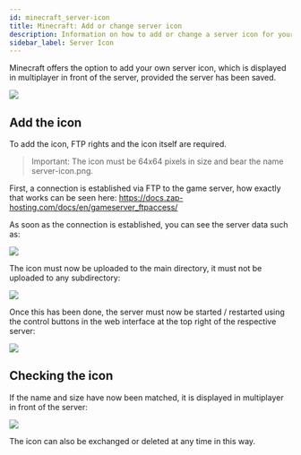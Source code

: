 ```yaml
---
id: minecraft_server-icon
title: Minecraft: Add or change server icon
description: Information on how to add or change a server icon for your Minecraft server from ZAP-Hosting - ZAP-Hosting.com Documentation
sidebar_label: Server Icon
---
```


Minecraft offers the option to add your own server icon, which is displayed in multiplayer in front of the server, provided the server has been saved.

![](https://screensaver01.zap-hosting.com/index.php/s/zFQLZmRrLWrKN7r/preview)

## Add the icon

To add the icon, FTP rights and the icon itself are required.

>Important: The icon must be 64x64 pixels in size and bear the name server-icon.png. 

First, a connection is established via FTP to the game server, how exactly that works can be seen here: https://docs.zap-hosting.com/docs/en/gameserver_ftpaccess/

As soon as the connection is established, you can see the server data such as:

![](https://screensaver01.zap-hosting.com/index.php/s/rN4AyjzqoRp42wg/preview)

The icon must now be uploaded to the main directory, it must not be uploaded to any subdirectory:

![](https://screensaver01.zap-hosting.com/index.php/s/MdF57nE7LbdMFwA/preview)

Once this has been done, the server must now be started / restarted using the control buttons in the web interface at the top right of the respective server:

![](https://screensaver01.zap-hosting.com/index.php/s/oWGndazWCWy9bL5/preview)

## Checking the icon 

If the name and size have now been matched, it is displayed in multiplayer in front of the server:

![](https://screensaver01.zap-hosting.com/index.php/s/YAyaEcH4XPiSe8a/preview)

The icon can also be exchanged or deleted at any time in this way.
